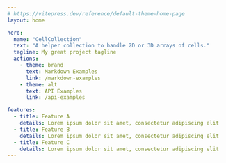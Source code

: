 ```yaml
---
# https://vitepress.dev/reference/default-theme-home-page
layout: home

hero:
  name: "CellCollection"
  text: "A helper collection to handle 2D or 3D arrays of cells."
  tagline: My great project tagline
  actions:
    - theme: brand
      text: Markdown Examples
      link: /markdown-examples
    - theme: alt
      text: API Examples
      link: /api-examples

features:
  - title: Feature A
    details: Lorem ipsum dolor sit amet, consectetur adipiscing elit
  - title: Feature B
    details: Lorem ipsum dolor sit amet, consectetur adipiscing elit
  - title: Feature C
    details: Lorem ipsum dolor sit amet, consectetur adipiscing elit
---
```


